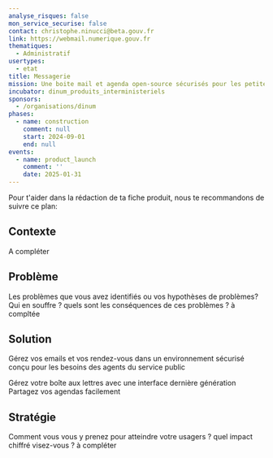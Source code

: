 ```yaml
---
analyse_risques: false
mon_service_securise: false
contact: christophe.ninucci@beta.gouv.fr
link: https://webmail.numerique.gouv.fr
thematiques:
  - Administratif
usertypes:
  - etat
title: Messagerie
mission: Une boite mail et agenda open-source sécurisés pour les petites équipes
incubator: dinum_produits_interministeriels
sponsors:
  - /organisations/dinum
phases:
  - name: construction
    comment: null
    start: 2024-09-01
    end: null
events:
  - name: product_launch
    comment: ''
    date: 2025-01-31
---
```

Pour t'aider dans la rédaction de ta fiche produit, nous te recommandons de suivre ce plan: 

## Contexte

A compléter

## Problème

Les problèmes que vous avez identifiés ou vos hypothèses de problèmes? Qui en souffre ? quels sont les conséquences de ces problèmes ? à compltée

## Solution

Gérez vos emails et vos rendez-vous dans un environnement sécurisé conçu pour les besoins des agents du service public

Gérez votre boîte aux lettres avec une interface dernière génération
Partagez vos agendas facilement

## Stratégie

Comment vous vous y prenez pour atteindre votre usagers ? quel impact chiffré visez-vous ? à compléter
